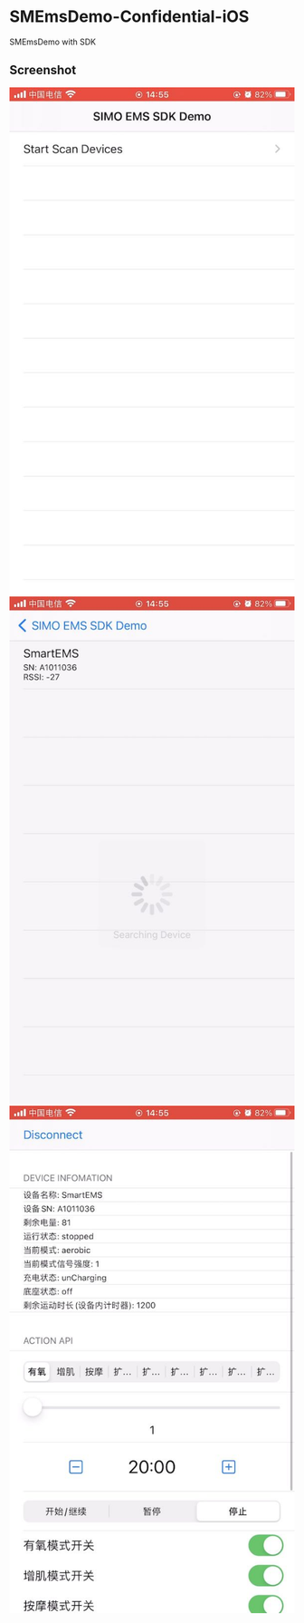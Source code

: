 # SMEmsDemo-Confidential-iOS
 SMEmsDemo with SDK

## Screenshot

![demo1](screenshot/demo1.jpg)
![demo1](screenshot/demo2.jpg)
![demo1](screenshot/demo3.jpg)